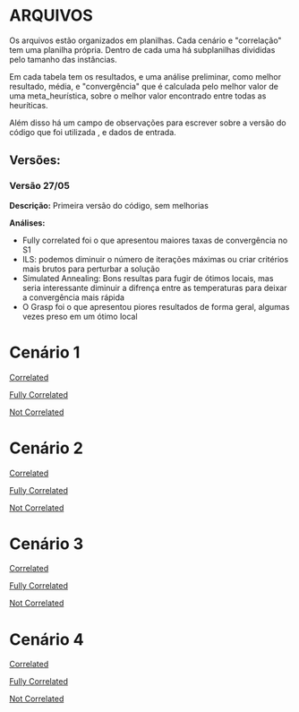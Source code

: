 # ARQUIVOS

Os arquivos estão organizados em planilhas. Cada cenário e "correlação" tem uma planilha própria. Dentro de cada uma há subplanilhas divididas pelo tamanho das instâncias. 

Em cada tabela tem os resultados, e uma análise preliminar, como melhor resultado, média, e "convergência" que é calculada pelo melhor valor de uma meta_heurística, sobre o melhor valor encontrado entre todas as heuríticas. 

Além disso há um campo de observações para escrever sobre a versão do código que foi utilizada , e dados de entrada. 

## Versões: 
### Versão 27/05
**Descrição:**  Primeira versão do código, sem melhorias

**Análises:**
- Fully correlated foi o que apresentou maiores taxas de convergência no S1
- ILS: podemos diminuir o número de iterações máximas ou criar critérios mais brutos para perturbar a solução
- Simulated Annealing: Bons resultas para fugir de ótimos locais, mas seria interessante diminuir a difrença entre as temperaturas para deixar a convergência mais rápida
- O Grasp foi o que apresentou piores resultados de forma geral, algumas vezes preso em um ótimo local 
  

# Cenário 1 
[Correlated](https://docs.google.com/spreadsheets/d/14i2VdClA8FTzpLvNcpI_7QF2cboT4kYtEHizp_jr1gE/edit?hl=pt-br&gid=0#gid=0)

[Fully  Correlated](https://docs.google.com/spreadsheets/d/1n0u_LvSrex5-Z2S2mtgisM04CGxXRj-bdajXAbqlg2s/edit?gid=0#gid=0)

[Not Correlated](https://docs.google.com/spreadsheets/d/1sFv3xferD3cbdLWnvXK2YJLYIAeHOk8mWNfQQSdaCCA/edit?gid=0#gid=0) 


# Cenário 2
[Correlated](https://docs.google.com/spreadsheets/d/1wcTOI1JpyrZLlNQBOJN3kgcpEvKESOu3KCFa9u1voYU/edit?gid=0#gid=0)

[Fully  Correlated](https://docs.google.com/spreadsheets/d/1bgEfI6AfaFL8NPI2CguH_QcNYaEjBxctQQRTkRSx8vI/edit?gid=0#gid=0)

[Not Correlated](https://docs.google.com/spreadsheets/d/10m0OMDCk_fxqkOHPEARhV37VJ3v1HzuWjEoy5iHfiDw/edit?gid=0#gid=0)

# Cenário 3
[Correlated](https://docs.google.com/spreadsheets/d/1kmNg4ueyWRaK9X4MkZXJR_mETh9-tnQXOs-6RjcTjng/edit?gid=0#gid=0)

[Fully  Correlated](https://docs.google.com/spreadsheets/d/1ekFyV2B80fsSDIsg0BeognzIQYx2oR6In0I9I4eo50g/edit?gid=0#gid=0)

[Not Correlated](https://docs.google.com/spreadsheets/d/15rAb8h8L5vlc3T3RxC3ks9_m8DWa9sY31m2z6T3_KNk/edit?gid=0#gid=0)

# Cenário 4 
[Correlated](https://docs.google.com/spreadsheets/d/1--yZXGp29zM-RRoPXUE10WgK_lPQHtJIVp2EATbv1XM/edit?gid=0#gid=0)

[Fully  Correlated](https://docs.google.com/spreadsheets/d/18AY63I1ZspxhDq1DmqeokNu_iuI-cq0r_AWGfVQ-QXA/edit?gid=0#gid=0)

[Not Correlated](https://docs.google.com/spreadsheets/d/1wUySgpcVdzoVaCTKKWLGE4Z8VMh2nU_CRlREXod0B8A/edit?gid=0#gid=0)

